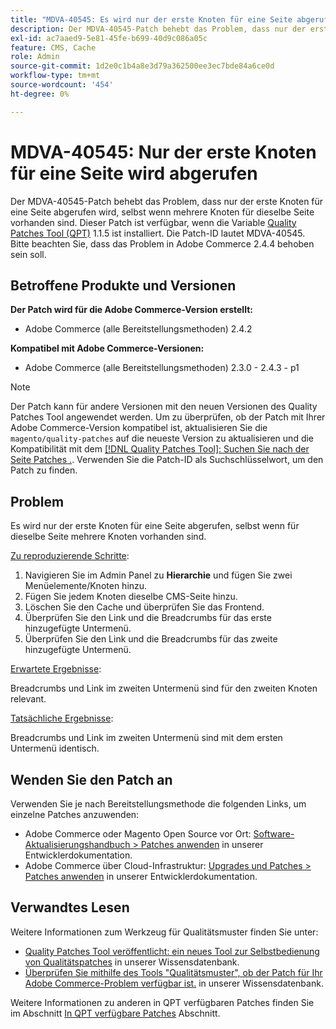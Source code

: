 ```yaml
---
title: "MDVA-40545: Es wird nur der erste Knoten für eine Seite abgerufen."
description: Der MDVA-40545-Patch behebt das Problem, dass nur der erste Knoten für eine Seite abgerufen wird, selbst wenn mehrere Knoten für dieselbe Seite vorhanden sind. Dieser Patch ist verfügbar, wenn das [Quality Patches Tool (QPT)](/help/announcements/adobe-commerce-announcements/magento-quality-patches-released-new-tool-to-self-serve-quality-patches.md) 1.1.5 installiert ist. Die Patch-ID lautet MDVA-40545. Bitte beachten Sie, dass das Problem in Adobe Commerce 2.4.4 behoben sein soll.
exl-id: ac7aaed9-5e81-45fe-b699-40d9c086a05c
feature: CMS, Cache
role: Admin
source-git-commit: 1d2e0c1b4a8e3d79a362500ee3ec7bde84a6ce0d
workflow-type: tm+mt
source-wordcount: '454'
ht-degree: 0%

---
```


# MDVA-40545: Nur der erste Knoten für eine Seite wird abgerufen

Der MDVA-40545-Patch behebt das Problem, dass nur der erste Knoten für eine Seite abgerufen wird, selbst wenn mehrere Knoten für dieselbe Seite vorhanden sind. Dieser Patch ist verfügbar, wenn die Variable [Quality Patches Tool (QPT)](/help/announcements/adobe-commerce-announcements/magento-quality-patches-released-new-tool-to-self-serve-quality-patches.md) 1.1.5 ist installiert. Die Patch-ID lautet MDVA-40545. Bitte beachten Sie, dass das Problem in Adobe Commerce 2.4.4 behoben sein soll.

## Betroffene Produkte und Versionen

**Der Patch wird für die Adobe Commerce-Version erstellt:**

* Adobe Commerce (alle Bereitstellungsmethoden) 2.4.2

**Kompatibel mit Adobe Commerce-Versionen:**

* Adobe Commerce (alle Bereitstellungsmethoden) 2.3.0 - 2.4.3 - p1

>[!NOTE]
>
>Der Patch kann für andere Versionen mit den neuen Versionen des Quality Patches Tool angewendet werden. Um zu überprüfen, ob der Patch mit Ihrer Adobe Commerce-Version kompatibel ist, aktualisieren Sie die `magento/quality-patches` auf die neueste Version zu aktualisieren und die Kompatibilität mit dem [[!DNL Quality Patches Tool]: Suchen Sie nach der Seite Patches .](https://devdocs.magento.com/quality-patches/tool.html#patch-grid). Verwenden Sie die Patch-ID als Suchschlüsselwort, um den Patch zu finden.

## Problem

Es wird nur der erste Knoten für eine Seite abgerufen, selbst wenn für dieselbe Seite mehrere Knoten vorhanden sind.

<u>Zu reproduzierende Schritte</u>:

1. Navigieren Sie im Admin Panel zu **Hierarchie** und fügen Sie zwei Menüelemente/Knoten hinzu.
1. Fügen Sie jedem Knoten dieselbe CMS-Seite hinzu.
1. Löschen Sie den Cache und überprüfen Sie das Frontend.
1. Überprüfen Sie den Link und die Breadcrumbs für das erste hinzugefügte Untermenü.
1. Überprüfen Sie den Link und die Breadcrumbs für das zweite hinzugefügte Untermenü.

<u>Erwartete Ergebnisse</u>:

Breadcrumbs und Link im zweiten Untermenü sind für den zweiten Knoten relevant.

<u>Tatsächliche Ergebnisse</u>:

Breadcrumbs und Link im zweiten Untermenü sind mit dem ersten Untermenü identisch.

## Wenden Sie den Patch an

Verwenden Sie je nach Bereitstellungsmethode die folgenden Links, um einzelne Patches anzuwenden:

* Adobe Commerce oder Magento Open Source vor Ort: [Software-Aktualisierungshandbuch > Patches anwenden](https://devdocs.magento.com/guides/v2.4/comp-mgr/patching/mqp.html) in unserer Entwicklerdokumentation.
* Adobe Commerce über Cloud-Infrastruktur: [Upgrades und Patches > Patches anwenden](https://devdocs.magento.com/cloud/project/project-patch.html) in unserer Entwicklerdokumentation.

## Verwandtes Lesen

Weitere Informationen zum Werkzeug für Qualitätsmuster finden Sie unter:

* [Quality Patches Tool veröffentlicht: ein neues Tool zur Selbstbedienung von Qualitätspatches](/help/announcements/adobe-commerce-announcements/magento-quality-patches-released-new-tool-to-self-serve-quality-patches.md) in unserer Wissensdatenbank.
* [Überprüfen Sie mithilfe des Tools &quot;Qualitätsmuster&quot;, ob der Patch für Ihr Adobe Commerce-Problem verfügbar ist.](/help/support-tools/patches-available-in-qpt-tool/check-patch-for-magento-issue-with-magento-quality-patches.md) in unserer Wissensdatenbank.

Weitere Informationen zu anderen in QPT verfügbaren Patches finden Sie im Abschnitt [In QPT verfügbare Patches](https://support.magento.com/hc/en-us/sections/360010506631-Patches-available-in-MQP-tool-) Abschnitt.

